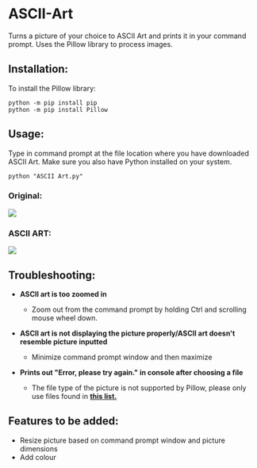 # ASCII-Art
Turns a picture of your choice to ASCII Art and prints it in your command prompt. Uses the Pillow library to process images.

## Installation:
To install the Pillow library:
```shell
python -m pip install pip
python -m pip install Pillow
```
## Usage:
Type in command prompt at the file location where you have downloaded ASCII Art. Make sure you also have Python installed on your system.
```shell
python "ASCII Art.py"
```

### Original:
[![](https://i.imgur.com/CNfMQJA.jpg)]()

### ASCII ART:
[![](https://i.imgur.com/cN4V2Gy.png)]()

## Troubleshooting:
- **ASCII art is too zoomed in**
    - Zoom out from the command prompt by holding Ctrl and scrolling mouse wheel down.
    
- **ASCII art is not displaying the picture properly/ASCII art doesn't resemble picture inputted**
    - Minimize command prompt window and then maximize
    
- **Prints out "Error, please try again." in console after choosing a file**
    - The file type of the picture is not supported by Pillow, please only use files found in <a href="https://pillow.readthedocs.io/en/5.1.x/handbook/image-file-formats.html" target="_blank">**this list.**</a>
    
## Features to be added:
- Resize picture based on command prompt window and picture dimensions
- Add colour
